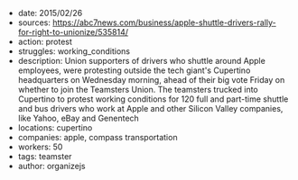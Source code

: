- date: 2015/02/26
- sources: https://abc7news.com/business/apple-shuttle-drivers-rally-for-right-to-unionize/535814/
- action: protest
- struggles: working_conditions
- description: Union supporters of drivers who shuttle around Apple employees, were protesting outside the tech giant's Cupertino headquarters on Wednesday morning, ahead of their big vote Friday on whether to join the Teamsters Union. The teamsters trucked into Cupertino to protest working conditions for 120 full and part-time shuttle and bus drivers who work at Apple and other Silicon Valley companies, like Yahoo, eBay and Genentech
- locations: cupertino
- companies: apple, compass transportation
- workers: 50
- tags: teamster
- author: organizejs
